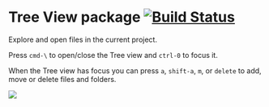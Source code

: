 # Tree View package [![Build Status](https://travis-ci.org/atom/tree-view.svg?branch=master)](https://travis-ci.org/atom/tree-view)

Explore and open files in the current project.

Press `cmd-\` to open/close the Tree view and `ctrl-0` to focus it.

When the Tree view has focus you can press `a`, `shift-a`, `m`, or `delete` to add, move
or delete files and folders.

![](https://f.cloud.github.com/assets/671378/2241932/6d9cface-9ceb-11e3-9026-31d5011d889d.png)
